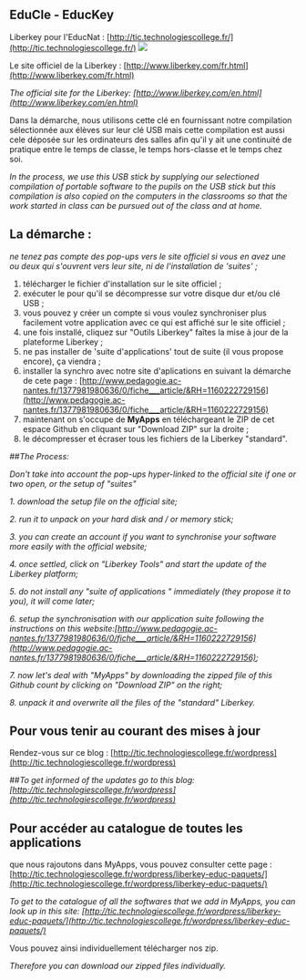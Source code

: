 ## EduCle - EducKey


Liberkey pour l'EducNat : [http://tic.technologiescollege.fr/](http://tic.technologiescollege.fr/)
![](http://www.liberkey.com/images/home/lbkhome5.jpg)

Le site officiel de la Liberkey : [http://www.liberkey.com/fr.html](http://www.liberkey.com/fr.html)

_The official site for the Liberkey: [http://www.liberkey.com/en.html](http://www.liberkey.com/en.html)_

Dans la démarche, nous utilisons cette clé en fournissant notre compilation sélectionnée aux élèves sur leur clé USB mais cette compilation est aussi cele déposée sur les ordinateurs des salles afin qu'il y ait une continuité de pratique entre le temps de classe, le temps hors-classe et le temps chez soi.

_In the process, we use this USB stick by supplying our selectioned compilation of portable software to the pupils on the USB stick but this compilation is also copied on the computers in the classrooms so that the work started in class can be pursued out of the class and at home._ 

## La démarche :
_ne tenez pas compte des pop-ups vers le site officiel si vous en avez une ou deux qui s'ouvrent vers leur site, ni de l'installation de 'suites' ;_

1. télécharger le fichier d'installation sur le site officiel ;
2. exécuter le pour qu'il se décompresse sur votre disque dur et/ou clé USB ;
3. vous pouvez y créer un compte si vous voulez synchroniser plus facilement votre application avec ce qui est affiché sur le site officiel ;
4. une fois installé, cliquez sur "Outils Liberkey" faîtes la mise à jour de la plateforme Liberkey ;
5. ne pas installer de 'suite d'applications' tout de suite (il vous propose encore), ça viendra ;
6. installer la synchro avec notre site d'aplications en suivant la démarche de cete page : [http://www.pedagogie.ac-nantes.fr/1377981980636/0/fiche___article/&RH=1160222729156](http://www.pedagogie.ac-nantes.fr/1377981980636/0/fiche___article/&RH=1160222729156)
7. maintenant on s'occupe de **MyApps** en téléchargeant le ZIP de cet espace Github en cliquant sur "Download ZIP" sur la droite ;
8. le décompresser et écraser tous les fichiers de la Liberkey "standard".

##_The Process:_

_Don't take into account the pop-ups hyper-linked to the official site if one or two open, or the setup of "suites"_

_1. download the setup file on the official site;_

_2. run it to unpack on your hard disk and / or memory stick;_

_3. you can create an account if you want to synchronise your software more easily with the official website;_

_4. once settled, click on "Liberkey Tools" and start the update of the Liberkey platform;_

_5. do not install any "suite of applications " immediately (they propose it to you), it will come later;_

_6. setup the synchronisation with our application suite following the instructions on this website:[http://www.pedagogie.ac-nantes.fr/1377981980636/0/fiche___article/&RH=1160222729156](http://www.pedagogie.ac-nantes.fr/1377981980636/0/fiche___article/&RH=1160222729156);_

_7. now let's deal with "MyApps" by downloading the zipped file of this Github count by clicking on "Download ZIP" on the right;_

_8. unpack it and overwrite all the files of the "standard" Liberkey._


## Pour vous tenir au courant des mises à jour
Rendez-vous sur ce blog : [http://tic.technologiescollege.fr/wordpress](http://tic.technologiescollege.fr/wordpress)

##_To get informed of the updates_
_go to this blog:[http://tic.technologiescollege.fr/wordpress](http://tic.technologiescollege.fr/wordpress)_

## Pour accéder au catalogue de toutes les applications
que nous rajoutons dans MyApps, vous pouvez consulter cette page : [http://tic.technologiescollege.fr/wordpress/liberkey-educ-paquets/](http://tic.technologiescollege.fr/wordpress/liberkey-educ-paquets/)

_To get to the catalogue of all the softwares that we add in MyApps, you can look up in this site: [http://tic.technologiescollege.fr/wordpress/liberkey-educ-paquets/](http://tic.technologiescollege.fr/wordpress/liberkey-educ-paquets/)_

Vous pouvez ainsi individuellement télécharger nos zip.

_Therefore you can download our zipped files individually._
